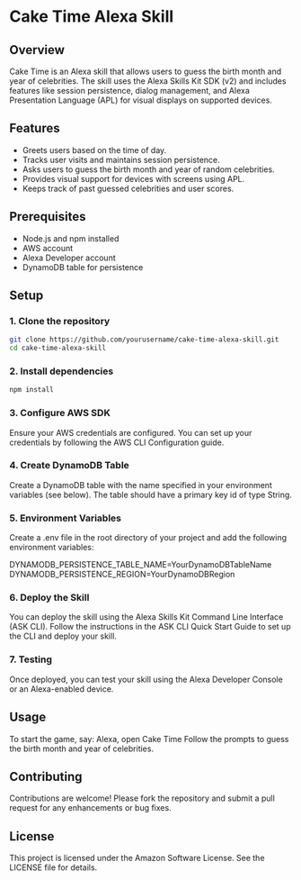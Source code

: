 # Cake Time Alexa Skill

## Overview

Cake Time is an Alexa skill that allows users to guess the birth month and year of celebrities. The skill uses the Alexa Skills Kit SDK (v2) and includes features like session persistence, dialog management, and Alexa Presentation Language (APL) for visual displays on supported devices.

## Features

- Greets users based on the time of day.
- Tracks user visits and maintains session persistence.
- Asks users to guess the birth month and year of random celebrities.
- Provides visual support for devices with screens using APL.
- Keeps track of past guessed celebrities and user scores.

## Prerequisites

- Node.js and npm installed
- AWS account
- Alexa Developer account
- DynamoDB table for persistence

## Setup

### 1. Clone the repository

```sh
git clone https://github.com/yourusername/cake-time-alexa-skill.git
cd cake-time-alexa-skill
```

### 2. Install dependencies
```sh
npm install
```

### 3. Configure AWS SDK
Ensure your AWS credentials are configured. You can set up your credentials by following the AWS CLI Configuration guide.

### 4. Create DynamoDB Table
Create a DynamoDB table with the name specified in your environment variables (see below). The table should have a primary key id of type String.

### 5. Environment Variables
Create a .env file in the root directory of your project and add the following environment variables:

DYNAMODB_PERSISTENCE_TABLE_NAME=YourDynamoDBTableName
DYNAMODB_PERSISTENCE_REGION=YourDynamoDBRegion

### 6. Deploy the Skill
You can deploy the skill using the Alexa Skills Kit Command Line Interface (ASK CLI). Follow the instructions in the ASK CLI Quick Start Guide to set up the CLI and deploy your skill.

### 7. Testing
Once deployed, you can test your skill using the Alexa Developer Console or an Alexa-enabled device.

## Usage
To start the game, say:
Alexa, open Cake Time
Follow the prompts to guess the birth month and year of celebrities.

## Contributing
Contributions are welcome! Please fork the repository and submit a pull request for any enhancements or bug fixes.

## License
This project is licensed under the Amazon Software License. See the LICENSE file for details.
